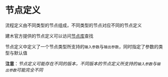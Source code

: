 # 节点定义

流程定义由不同类型的节点组成，不同类型的节点对应不同的节点定义

建木官方提供的节点定义可以访问[节点库](https://hub.jianmu.dev/)查找

节点定义中定义了一个节点类型所支持的`输入参数`与`输出参数`，同时指定了参数的类型与默认值

**注意**：*节点定义可能存在不同的版本，不同版本的节点定义所支持的`输入参数`与`输出参数`可能完全不同*